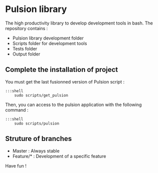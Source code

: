 # Pulsion library

The high productivity library to develop development tools in bash. The repository contains :  

  - Pulsion library development folder  
  - Scripts folder for development tools  
  - Tests folder  
  - Output folder  

## Complete the installation of project

You must get the last fusionned version of Pulsion script :  

    :::shell 
        sudo scripts/get_pulsion  

Then, you can access to the pulsion application with the following command :  

    :::shell 
        sudo scripts/pulsion  

## Struture of branches

  - Master : Always stable  
  - Feature/* : Development of a specific feature  
  
Have fun !  
